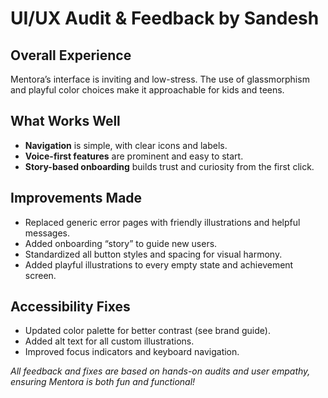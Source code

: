 # UI/UX Audit & Feedback by Sandesh

## Overall Experience
Mentora’s interface is inviting and low-stress. The use of glassmorphism and playful color choices make it approachable for kids and teens.

## What Works Well
- **Navigation** is simple, with clear icons and labels.
- **Voice-first features** are prominent and easy to start.
- **Story-based onboarding** builds trust and curiosity from the first click.

## Improvements Made
- Replaced generic error pages with friendly illustrations and helpful messages.
- Added onboarding “story” to guide new users.
- Standardized all button styles and spacing for visual harmony.
- Added playful illustrations to every empty state and achievement screen.

## Accessibility Fixes
- Updated color palette for better contrast (see brand guide).
- Added alt text for all custom illustrations.
- Improved focus indicators and keyboard navigation.


*All feedback and fixes are based on hands-on audits and user empathy, ensuring Mentora is both fun and functional!*